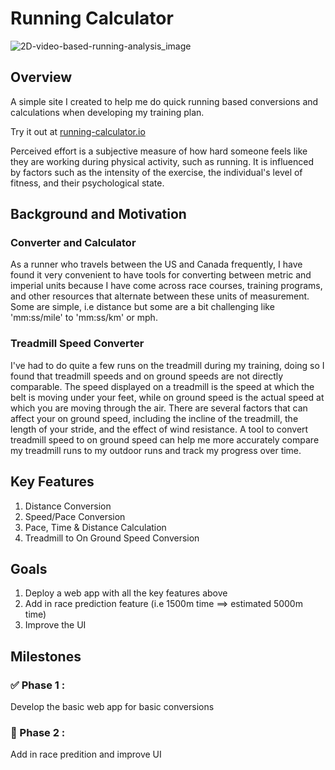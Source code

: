 # Running Calculator

![2D-video-based-running-analysis_image](https://user-images.githubusercontent.com/63820705/210619437-82594bae-dd05-4fcb-bc5c-ffdd94179c56.png)

## Overview
A simple site I created to help me do quick running based conversions and calculations when developing my training plan.

Try it out at [running-calculator.io](http://running-calculator.io/)


Perceived effort is a subjective measure of how hard someone feels like they are working during physical activity, such as running. It is influenced by factors such as the intensity of the exercise, the individual's level of fitness, and their psychological state.

## Background and Motivation

### Converter and Calculator
As a runner who travels between the US and Canada frequently, I have found it very convenient to have tools for converting between metric and imperial units because I have come across race courses, training programs, and other resources that alternate between these units of measurement.  Some are simple, i.e distance but some are a bit challenging like 'mm:ss/mile' to 'mm:ss/km' or mph.

### Treadmill Speed Converter

I've had to do quite a few runs on the treadmill during my training, doing so I found that treadmill speeds and on ground speeds are not directly comparable. The speed displayed on a treadmill is the speed at which the belt is moving under your feet, while on ground speed is the actual speed at which you are moving through the air. There are several factors that can affect your on ground speed, including the incline of the treadmill, the length of your stride, and the effect of wind resistance. A tool to convert treadmill speed to on ground speed can help me more accurately compare my treadmill runs to my outdoor runs and track my progress over time. 



## Key Features

1. Distance Conversion
2. Speed/Pace Conversion
3. Pace, Time & Distance Calculation
4. Treadmill to On Ground Speed Conversion

## Goals

1. Deploy a web app with all the key features above
2. Add in race prediction feature (i.e 1500m time ==> estimated 5000m time)
3. Improve the UI


## Milestones

### :white_check_mark: Phase 1 :
Develop the basic web app for basic conversions

### :white_square_button: Phase 2 :
Add in race predition and improve UI 



